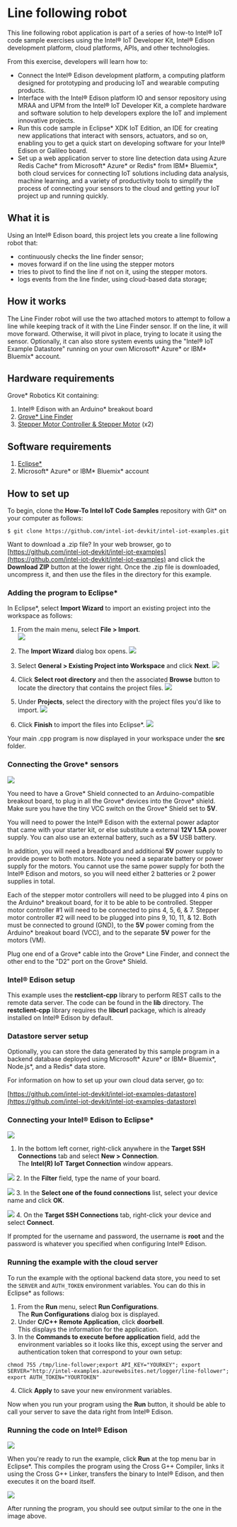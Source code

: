 # Line following robot

This line following robot application is part of a series of how-to Intel® IoT code sample exercises using the Intel® IoT Developer Kit, Intel® Edison development platform, cloud platforms, APIs, and other technologies.

From this exercise, developers will learn how to:

- Connect the Intel® Edison development platform, a computing platform designed for prototyping and producing IoT and wearable computing products.
- Interface with the Intel® Edison platform IO and sensor repository using MRAA and UPM from the Intel® IoT Developer Kit, a complete hardware and software solution to help developers explore the IoT and implement innovative projects.
- Run this code sample in Eclipse* XDK IoT Edition, an IDE for creating new applications that interact with sensors, actuators, and so on, enabling you to get a quick start on developing software for your Intel® Edison or Galileo board.
- Set up a web application server to store line detection data using Azure Redis Cache* from Microsoft* Azure* or Redis* from IBM* Bluemix*, both cloud services for connecting IoT solutions including data analysis, machine learning, and a variety of productivity tools to simplify the process of connecting your sensors to the cloud and getting your IoT project up and running quickly.

## What it is

Using an Intel® Edison board, this project lets you create a line following robot that:

- continuously checks the line finder sensor;
- moves forward if on the line using the stepper motors
- tries to pivot to find the line if not on it, using the stepper motors.
- logs events from the line finder, using cloud-based data storage;

## How it works

The Line Finder robot will use the two attached motors to attempt to follow a line while keeping track of it with the Line Finder sensor. If on the line, it will move forward. Otherwise, it will pivot in place, trying to locate it using the sensor.
Optionally, it can also store system events using the "Intel® IoT Example Datastore" running on your own Microsoft* Azure* or IBM* Bluemix* account.

## Hardware requirements

Grove* Robotics Kit containing:

1. Intel® Edison with an Arduino* breakout board
2. [Grove* Line Finder](http://iotdk.intel.com/docs/master/upm/node/classes/grovelinefinder.html)
3. [Stepper Motor Controller & Stepper Motor](http://iotdk.intel.com/docs/master/upm/node/classes/uln200xa.html) (x2)

## Software requirements

1. [Eclipse*](https://software.intel.com/en-us/eclipse-getting-started-guide)
2. Microsoft* Azure* or IBM* Bluemix* account

## How to set up

To begin, clone the **How-To Intel IoT Code Samples** repository with Git* on your computer as follows:

    $ git clone https://github.com/intel-iot-devkit/intel-iot-examples.git

Want to download a .zip file? In your web browser, go to [https://github.com/intel-iot-devkit/intel-iot-examples](https://github.com/intel-iot-devkit/intel-iot-examples) and click the **Download ZIP** button at the lower right. Once the .zip file is downloaded, uncompress it, and then use the files in the directory for this example.

### Adding the program to Eclipse*

In Eclipse*, select **Import Wizard** to import an existing project into the workspace as follows:

1. From the main menu, select **File > Import**.<br>
![](./../../../images/cpp/cpp-eclipse-menu.png)

2. The **Import Wizard** dialog box opens.
![](./../../../images/cpp/cpp-eclipse-menu-select-epiw.png)

3. Select **General > Existing Project into Workspace** and click **Next**.
![](./../../../images/cpp/cpp-eclipse-menue-epiw-rootdir.png)

4. Click **Select root directory** and then the associated **Browse** button to locate the directory that contains the project files.
![](./../../../images/cpp/cpp-eclipse-menu-select-rootdir.png)

5. Under **Projects**, select the directory with the project files you'd like to import.
![](./../../../images/cpp/cpp-eclipse-menue-epiw-rootdir.png)

6. Click **Finish** to import the files into Eclipse*.
![](./../../../images/cpp/cpp-eclipse-menu-src-loc.png)

Your main .cpp program is now displayed in your workspace under the **src** folder.

### Connecting the Grove* sensors

![](./../../../images/js/line-follower.jpg)

You need to have a Grove* Shield connected to an Arduino-compatible breakout board, to plug in all the Grove* devices into the Grove* shield. Make sure you have the tiny VCC switch on the Grove* Shield set to **5V**.

You will need to power the Intel® Edison with the external power adaptor that came with your starter kit, or else substitute a external **12V 1.5A** power supply. You can also use an external battery, such as a **5V** USB battery.

In addition, you will need a breadboard and additional **5V** power supply to provide power to both motors. Note you need a separate battery or power supply for the motors. You cannot use the same power supply for both the Intel® Edison and motors, so you will need either 2 batteries or 2 power supplies in total.

Each of the stepper motor controllers will need to be plugged into 4 pins on the Arduino* breakout board, for it to be able to be controlled. Stepper motor controller #1 will need to be connected to pins 4, 5, 6, & 7. Stepper motor controller #2 will need to be plugged into pins 9, 10, 11, & 12. Both must be connected to ground (GND), to the **5V** power coming from the Arduino* breakout board (VCC), and to the separate **5V** power for the motors (VM).

Plug one end of a Grove* cable into the Grove* Line Finder, and connect the other end to the "D2" port on the Grove* Shield.

### Intel® Edison setup

This example uses the **restclient-cpp** library to perform REST calls to the remote data server. The code can be found in the **lib** directory. The **restclient-cpp** library requires the **libcurl** package, which is already installed on Intel® Edison by default.

### Datastore server setup

Optionally, you can store the data generated by this sample program in a backend database deployed using Microsoft* Azure\* or IBM* Bluemix*, Node.js\*, and a Redis\* data store.

For information on how to set up your own cloud data server, go to:

[https://github.com/intel-iot-devkit/intel-iot-examples-datastore](https://github.com/intel-iot-devkit/intel-iot-examples-datastore)

### Connecting your Intel® Edison to Eclipse*

![](./../../../images/cpp/cpp-connection-eclipse-ide-win.png)
1. In the bottom left corner, right-click anywhere in the **Target SSH Connections** tab and select **New > Connection**.<br> The **Intel(R) IoT Target Connection** window appears.

![](./../../../images/cpp/cpp-connection-eclipse-ide-win2.png)
2. In the **Filter** field, type the name of your board.

![](./../../../images/cpp/cpp-connection-eclipse-ide-win3.png)
3. In the **Select one of the found connections** list, select your device name and click **OK**.

![](./../../../images/cpp/cpp-connection-eclipse-ide-win4.png)
4. On the **Target SSH Connections** tab, right-click your device and select **Connect**.

If prompted for the username and password, the username is **root** and the password is whatever you specified when configuring Intel® Edison.

### Running the example with the cloud server

To run the example with the optional backend data store, you need to set the `SERVER` and `AUTH_TOKEN` environment variables. You can do this in Eclipse* as follows:

1. From the **Run** menu, select **Run Configurations**.<br> The **Run Configurations** dialog box is displayed.
2. Under **C/C++ Remote Application**, click **doorbell**.<br> This displays the information for the application.
3. In the **Commands to execute before application** field, add the environment variables so it looks like this, except using the server and authentication token that correspond to your own setup:<br>
```
chmod 755 /tmp/line-follower;export API_KEY="YOURKEY"; export SERVER="http://intel-examples.azurewebsites.net/logger/line-follower"; export AUTH_TOKEN="YOURTOKEN"
```

4. Click **Apply** to save your new environment variables.

Now when you run your program using the **Run** button, it should be able to call your server to save the data right from Intel® Edison.

### Running the code on Intel® Edison

![](./../../../images/cpp/cpp-run-eclipse.png)

When you're ready to run the example, click **Run** at the top menu bar in Eclipse*. This compiles the program using the Cross G++ Compiler, links it using the Cross G++ Linker, transfers the binary to Intel® Edison, and then executes it on the board itself.

![](./../../../images/cpp/cpp-run-eclipse-successful-build.png)

After running the program, you should see output similar to the one in the image above.

